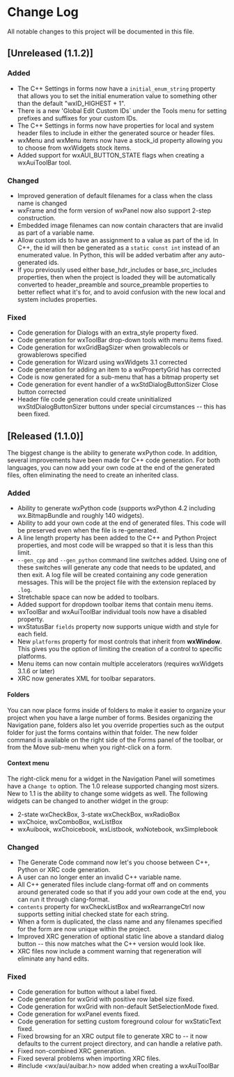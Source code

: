 # Change Log
All notable changes to this project will be documented in this file.

## [Unreleased (1.1.2)]

### Added

- The C++ Settings in forms now have a `initial_enum_string` property that allows you to set the initial enumeration value to something other than the default "wxID_HIGHEST + 1".
- There is a new 'Global Edit Custom IDs` under the Tools menu for setting prefixes and suffixes for your custom IDs.
- The C++ Settings in forms now have properties for local and system header files to include in either the generated source or header files.
- wxMenu and wxMenu items now have a stock_id property allowing you to choose from wxWidgets stock items.
- Added support for wxAUI_BUTTON_STATE flags when creating a wxAuiToolBar tool.

### Changed

- Improved generation of default filenames for a class when the class name is changed
- wxFrame and the form version of wxPanel now also support 2-step construction.
- Embedded image filenames can now contain characters that are invalid as part of a variable name.
- Allow custom ids to have an assignment to a value as part of the id. In C++, the id will then be generated as a `static const int` instead of an enumerated value. In Python, this will be added verbatim after any auto-generated ids.
- If you previously used either base_hdr_includes or base_src_includes properties, then when the project is loaded they will be automatically converted to header_preamble and source_preamble properties to better reflect what it's for, and to avoid confusion with the new local and system includes properties.

### Fixed

- Code generation for Dialogs with an extra_style property fixed.
- Code generation for wxToolBar drop-down tools with menu items fixed.
- Code generation for wxGridBagSizer when growablecols or growablerows specified
- Code generation for Wizard using wxWidgets 3.1 corrected
- Code generation for adding an item to a wxPropertyGrid has corrected
- Code is now generated for a sub-menu that has a bitmap property set
- Code generation for event handler of a wxStdDialogButtonSizer Close button corrected
- Header file code generation could create uninitialized wxStdDialogButtonSizer buttons under special circumstances -- this has been fixed.

## [Released (1.1.0)]

The biggest change is the ability to generate wxPython code. In addition, several improvements have been made for C++ code generation. For both languages, you can now add your own code at the end of the generated files, often eliminating the need to create an inherited class.

### Added

- Ability to generate wxPython code (supports wxPython 4.2 including wx.BitmapBundle and roughly 140 widgets).
- Ability to add your own code at the end of generated files. This code will be preserved even when the file is re-generated.
- A line length property has been added to the C++ and Python Project properties, and most code will be wrapped so that it is less than this limit.
- `--gen_cpp` and `--gen_python` command line switches added. Using one of these switches will generate any code that needs to be updated, and then exit. A log file will be created containing any code generation messages. This will be the project file with the extension replaced by `.log`.
- Stretchable space can now be added to toolbars.
- Added support for dropdown toolbar items that contain menu items.
- wxToolBar and wxAuiToolBar individual tools now have a disabled property.
- wxStatusBar `fields` property now supports unique width and style for each field.
- New `platforms` property for most controls that inherit from **wxWindow**. This gives you the option of limiting the creation of a control to specific platforms.
- Menu items can now contain multiple accelerators (requires wxWidgets 3.1.6 or later)
- XRC now generates XML for toolbar separators.

#### Folders

You can now place forms inside of folders to make it easier to organize your project when you have a large number of forms. Besides organizing the Navigation pane, folders also let you override properties such as the output folder for just the forms contains within that folder. The new folder command is available on the right side of the Forms panel of the toolbar, or from the Move sub-menu when you right-click on a form.

#### Context menu

The right-click menu for a widget in the Navigation Panel will sometimes have a `Change to` option. The 1.0 release supported changing most sizers. New to 1.1 is the ability to change some widgets as well. The following widgets can be changed to another widget in the group:

- 2-state wxCheckBox, 3-state wxCheckBox, wxRadioBox
- wxChoice, wxComboBox, wxListBox
- wxAuibook, wxChoicebook, wxListbook, wxNotebook, wxSimplebook

### Changed

- The Generate Code command now let's you choose between C++, Python or XRC code generation.
- A user can no longer enter an invalid C++ variable name.
- All C++ generated files include clang-format off and on comments around generated code so that if you add your own code at the end, you can run it through clang-format.
- `contents` property for wxCheckListBox and wxRearrangeCtrl now supports setting initial checked state for each string.
- When a form is duplicated, the class name and any filenames specified for the form are now unique within the project.
- Improved XRC generation of optional static line above a standard dialog button -- this now matches what the C++ version would look like.
- XRC files now include a comment warning that regeneration will eliminate any hand edits.

### Fixed

- Code generation for button without a label fixed.
- Code generation for wxGrid with positive row label size fixed.
- Code generation for wxGrid with non-default SetSelectionMode fixed.
- Code generation for wxPanel events fixed.
- Code generation for setting custom foreground colour for wxStaticText fixed.
- Fixed browsing for an XRC output file to generate XRC to -- it now defaults to the current project directory, and can handle a relative path.
- Fixed non-combined XRC generation.
- Fixed several problems when importing XRC files.
- #include \<wx/aui/auibar.h\> now added when creating a wxAuiToolBar
